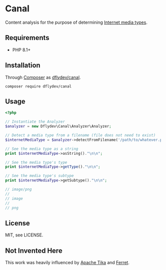 Canal
=====

Content analysis for the purpose of determining [Internet media types][1].


Requirements
------------

 * PHP 8.1+


Installation
------------
 
Through [Composer][2] as [dflydev/canal][3].
```shell
composer require dflydev/canal
```


Usage
-----

```php
<?php

// Instantiate the Analyzer
$analyzer = new Dflydev\Canal\Analyzer\Analyzer;

// Detect a media type from a filename (file does not need to exist)
$internetMediaType = $analyzer->detectFromFilename('/path/to/whatever.png');

// See the media type as a string
print $internetMediaType->asString()."\n\n";

// See the media type's type
print $internetMediaType->getType()."\n\n";

// See the media type's subtype
print $internetMediaType->getSubtype()."\n\n";

// image/png
//
// image
//
// png
```


License
-------

MIT, see LICENSE.


Not Invented Here
-----------------

This work was heavily influenced by [Apache Tika][4] and [Ferret][5].


[1]: http://en.wikipedia.org/wiki/Internet_media_type
[2]: http://getcomposer.org
[3]: https://packagist.org/packages/dflydev/canal
[4]: http://tika.apache.org
[5]: https://github.com/versionable/Ferret
